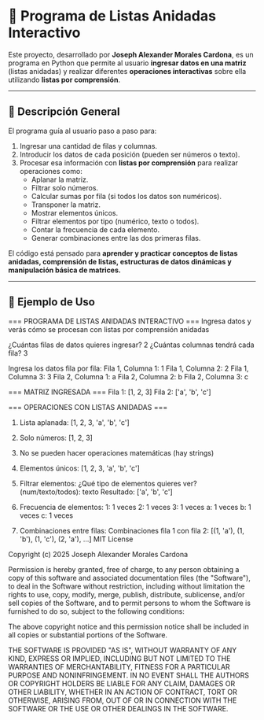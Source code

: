 # 🧮 Programa de Listas Anidadas Interactivo

Este proyecto, desarrollado por **Joseph Alexander Morales Cardona**, es un programa en Python que permite al usuario **ingresar datos en una matriz** (listas anidadas) y realizar diferentes **operaciones interactivas** sobre ella utilizando **listas por comprensión**.

---

## 🚀 Descripción General

El programa guía al usuario paso a paso para:
1. Ingresar una cantidad de filas y columnas.
2. Introducir los datos de cada posición (pueden ser números o texto).
3. Procesar esa información con **listas por comprensión** para realizar operaciones como:
   - Aplanar la matriz.  
   - Filtrar solo números.  
   - Calcular sumas por fila (si todos los datos son numéricos).  
   - Transponer la matriz.  
   - Mostrar elementos únicos.  
   - Filtrar elementos por tipo (numérico, texto o todos).  
   - Contar la frecuencia de cada elemento.  
   - Generar combinaciones entre las dos primeras filas.

El código está pensado para **aprender y practicar conceptos de listas anidadas, comprensión de listas, estructuras de datos dinámicas y manipulación básica de matrices.**

---

## 🧩 Ejemplo de Uso

=== PROGRAMA DE LISTAS ANIDADAS INTERACTIVO ===
Ingresa datos y verás cómo se procesan con listas por comprensión anidadas

¿Cuántas filas de datos quieres ingresar? 2
¿Cuántas columnas tendrá cada fila? 3

Ingresa los datos fila por fila:
Fila 1, Columna 1: 1
Fila 1, Columna 2: 2
Fila 1, Columna 3: 3
Fila 2, Columna 1: a
Fila 2, Columna 2: b
Fila 2, Columna 3: c

=== MATRIZ INGRESADA ===
Fila 1: [1, 2, 3]
Fila 2: ['a', 'b', 'c']

=== OPERACIONES CON LISTAS ANIDADAS ===

1. Lista aplanada: [1, 2, 3, 'a', 'b', 'c']
2. Solo números: [1, 2, 3]
3. No se pueden hacer operaciones matemáticas (hay strings)

5. Elementos únicos: [1, 2, 3, 'a', 'b', 'c']
6. Filtrar elementos:
   ¿Qué tipo de elementos quieres ver? (num/texto/todos): texto
   Resultado: ['a', 'b', 'c']

7. Frecuencia de elementos:
   1: 1 veces
   2: 1 veces
   3: 1 veces
   a: 1 veces
   b: 1 veces
   c: 1 veces

8. Combinaciones entre filas:
   Combinaciones fila 1 con fila 2: [(1, 'a'), (1, 'b'), (1, 'c'), (2, 'a'), ...]
MIT License

Copyright (c) 2025 Joseph Alexander Morales Cardona

Permission is hereby granted, free of charge, to any person obtaining a copy
of this software and associated documentation files (the "Software"), to deal
in the Software without restriction, including without limitation the rights
to use, copy, modify, merge, publish, distribute, sublicense, and/or sell
copies of the Software, and to permit persons to whom the Software is
furnished to do so, subject to the following conditions:

The above copyright notice and this permission notice shall be included in
all copies or substantial portions of the Software.

THE SOFTWARE IS PROVIDED "AS IS", WITHOUT WARRANTY OF ANY KIND, EXPRESS OR
IMPLIED, INCLUDING BUT NOT LIMITED TO THE WARRANTIES OF MERCHANTABILITY,
FITNESS FOR A PARTICULAR PURPOSE AND NONINFRINGEMENT. IN NO EVENT SHALL THE
AUTHORS OR COPYRIGHT HOLDERS BE LIABLE FOR ANY CLAIM, DAMAGES OR OTHER
LIABILITY, WHETHER IN AN ACTION OF CONTRACT, TORT OR OTHERWISE, ARISING FROM,
OUT OF OR IN CONNECTION WITH THE SOFTWARE OR THE USE OR OTHER DEALINGS IN
THE SOFTWARE.
